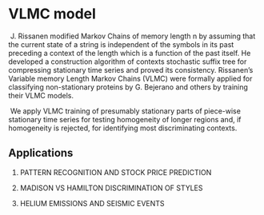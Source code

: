 # VLMC model

​	J. Rissanen modified Markov Chains of memory length n by assuming that the current state of a string is independent of the symbols in its past preceding a context of the length which is a function of the past itself. He developed a construction algorithm of contexts stochastic suffix tree for compressing stationary time series and proved its consistency. Rissanen’s Variable memory Length Markov Chains (VLMC) were formally applied for classifying non-stationary proteins by G. Bejerano and others by training their VLMC models.

​	We apply VLMC training of presumably stationary parts of piece-wise stationary time series for testing homogeneity of longer regions and, if homogeneity is rejected, for identifying most discriminating contexts.



## Applications

1. PATTERN RECOGNITION AND STOCK PRICE PREDICTION

2. MADISON VS HAMILTON DISCRIMINATION OF STYLES

3. HELIUM EMISSIONS AND SEISMIC EVENTS

